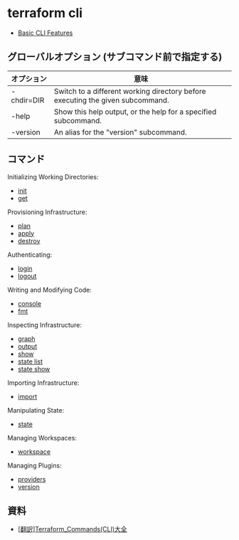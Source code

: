 # terraform cli

- [Basic CLI Features](https://www.terraform.io/cli/commands)

## グローバルオプション (サブコマンド前で指定する) 

| オプション | 意味                                                                           |
| ---------- | ------------------------------------------------------------------------------ |
| -chdir=DIR | Switch to a different working directory before executing the given subcommand. |
| -help      | Show this help output, or the help for a specified subcommand.                 |
| -version   | An alias for the "version" subcommand.                                         |

## コマンド

Initializing Working Directories:

- [init](init.md)
- [get](get.md)

Provisioning Infrastructure:

- [plan](plan.md)
- [apply](apply.md)
- [destroy](destroy.md)

Authenticating:

- [login](login.md)
- [logout](logout.md)


Writing and Modifying Code:

- [console](console.md)
- [fmt](fmt.md)


Inspecting Infrastructure:

- [graph](graph.md)
- [output](output.md)
- [show](show.md)
- [state list](state.md)
- [state show](state.md)

Importing Infrastructure:

- [import](import.md)

Manipulating State:

- [state](state.md)


Managing Workspaces:


- [workspace](workspace.md)


Managing Plugins:

- [providers](workspace.md)
- [version](version.md) 



## 資料

- [[翻訳]Terraform_Commands(CLI)大全](https://qiita.com/HirokiSakonju/items/79d4d950b0732f757eef)
